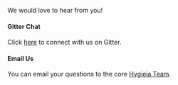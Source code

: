 
We would love to hear from you!

#### Gitter Chat

Click [here](https://gitter.im/capitalone/Hygieia) to connect with us on Gitter.

#### Email Us

You can email your questions to the core [Hygieia Team](mailto:hygieia@capitalone.com). 
 
